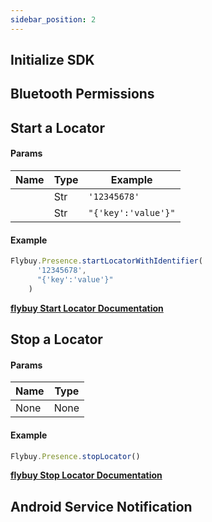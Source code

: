 ```yaml
---
sidebar_position: 2
---
```


## Initialize SDK

## Bluetooth Permissions

## Start a Locator

#### Params

| Name | Type | Example |
|------|------|---------|
|      | Str | `'12345678'` |
|      | Str | `"{'key':'value'}"` |

#### Example 

```jsx
Flybuy.Presence.startLocatorWithIdentifier(
      '12345678',
      "{'key':'value'}"
    )
```

**[flybuy Start Locator Documentation](https://www.radiusnetworks.com/developers/flybuy/#/sdk/presence?id=start-locator)**

## Stop a Locator

#### Params

| Name | Type |
|------|------|
| None | None |

#### Example

```jsx
Flybuy.Presence.stopLocator()
```

**[flybuy Stop Locator Documentation](https://www.radiusnetworks.com/developers/flybuy/#/sdk/presence?id=stop-locator)**

## Android Service Notification

